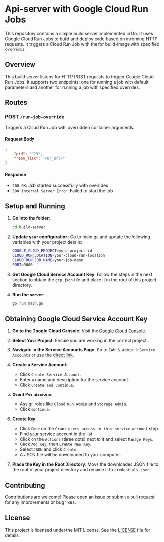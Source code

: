 # Api-server with Google Cloud Run Jobs

This repository contains a simple build server implemented in Go. It uses Google Cloud Run Jobs to build and deploy code based on incoming HTTP requests. It triggers a Cloud Run Job with the for build-image with specified overrides.

## Overview
This build server listens for HTTP POST requests to trigger Google Cloud Run Jobs. It supports two endpoints: one for running a job with default parameters and another for running a job with specified overrides.

## Routes

### POST `/run-job-override`
Triggers a Cloud Run Job with overridden container arguments.

#### Request Body
```json
{
    "pid": "123",
    "repo_link": "<ur_url>"
}
```

#### Response
- `200 OK`: Job started successfully with overrides
- `500 Internal Server Error`: Failed to start the job

## Setup and Running
1. **Go into the folder**:
   ```sh
   cd build-server
   ```

2. **Update your configuration**:
    Go to main.go and update the following variables with your project details:
   ```sh
   GOOGLE_CLOUD_PROJECT=your-project-id
   CLOUD_RUN_LOCATION=your-cloud-run-location
   CLOUD_RUN_JOB_NAME=your-job-name
   PORT=9000
   ```

3. **Get Google Cloud Service Account Key**:
   Follow the steps in the next section to obtain the `gcp.json` file and place it in the root of this project directory.

4. **Run the server**:
   ```sh
   go run main.go
   ```

## Obtaining Google Cloud Service Account Key
1. **Go to the Google Cloud Console**:
   Visit the [Google Cloud Console](https://console.cloud.google.com/).

2. **Select Your Project**:
   Ensure you are working in the correct project.

3. **Navigate to the Service Accounts Page**:
   Go to `IAM & Admin` -> `Service Accounts` or use the [direct link](https://console.cloud.google.com/iam-admin/serviceaccounts).

4. **Create a Service Account**:
   - Click `Create Service Account`.
   - Enter a name and description for the service account.
   - Click `Create and Continue`.

5. **Grant Permissions**:
   - Assign roles like `Cloud Run Admin` and `Storage Admin`.
   - Click `Continue`.

6. **Create Key**:
   - Click `Done` on the `Grant users access to this service account` step.
   - Find your service account in the list.
   - Click on the `Actions` (three dots) next to it and select `Manage Keys`.
   - Click `Add Key`, then `Create New Key`.
   - Select `JSON` and click `Create`.
   - A JSON file will be downloaded to your computer.

7. **Place the Key in the Root Directory**:
   Move the downloaded JSON file to the root of your project directory and rename it to `credentials.json`.

## Contributing
Contributions are welcome! Please open an issue or submit a pull request for any improvements or bug fixes.

## License
This project is licensed under the MIT License. See the [LICENSE](LICENSE) file for details.

